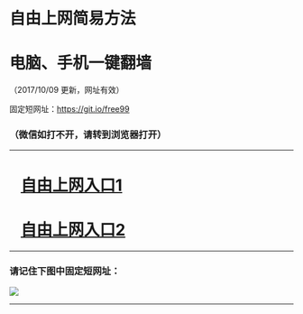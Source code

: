 ﻿# 自由上网简易方法

# 电脑、手机一键翻墙

（2017/10/09 更新，网址有效）

固定短网址：https://git.io/free99

### （微信如打不开，请转到浏览器打开）


***





# &nbsp;&nbsp; <a href="http://ft605620284.fwq-tz-1001.info/fwqtz01.html?t=10090017561 " target="_blank">自由上网入口1</a>
# &nbsp;&nbsp; <a href="http://ft60981683.fwq-tz-1002.info/fwqtz02.html?t=100900118669 " target="_blank">自由上网入口2</a>
***

### 请记住下图中固定短网址：

<img src="https://s3-us-west-2.amazonaws.com/fwq-1001/yjfq-20170905okok.png" /> 


***


